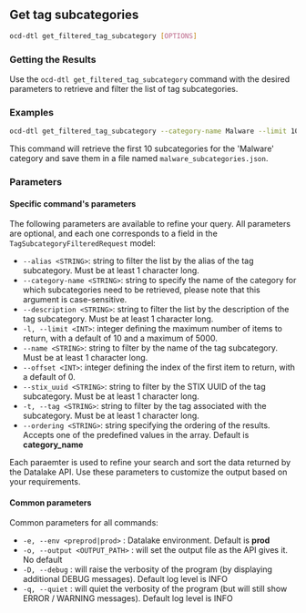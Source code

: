 ## Get tag subcategories

```bash
ocd-dtl get_filtered_tag_subcategory [OPTIONS]
```

### Getting the Results

Use the `ocd-dtl get_filtered_tag_subcategory` command with the desired parameters to retrieve and filter the list of tag subcategories.

### Examples

```bash
ocd-dtl get_filtered_tag_subcategory --category-name Malware --limit 10 --output malware_subcategories.json
```

This command will retrieve the first 10 subcategories for the 'Malware' category and save them in a file named `malware_subcategories.json`.

### Parameters

#### Specific command's parameters

The following parameters are available to refine your query. All parameters are optional, and each one corresponds to a field in the `TagSubcategoryFilteredRequest` model:

- `--alias <STRING>`: string to filter the list by the alias of the tag subcategory. Must be at least 1 character long.
- `--category-name <STRING>`: string to specify the name of the category for which subcategories need to be retrieved, please note that this argument is case-sensitive.
- `--description <STRING>`: string to filter the list by the description of the tag subcategory. Must be at least 1 character long.
- `-l, --limit <INT>`: integer defining the maximum number of items to return, with a default of 10 and a maximum of 5000.
- `--name <STRING>`: string to filter by the name of the tag subcategory. Must be at least 1 character long.
- `--offset <INT>`: integer defining the index of the first item to return, with a default of 0.
- `--stix_uuid <STRING>`: string to filter by the STIX UUID of the tag subcategory. Must be at least 1 character long.
- `-t, --tag <STRING>`: string to filter by the tag associated with the subcategory. Must be at least 1 character long.
- `--ordering <STRING>`: string specifying the ordering of the results. Accepts one of the predefined values in the array. Default is **category_name**

Each paraemter is used to refine your search and sort the data returned by the Datalake API. Use these parameters to customize the output based on your requirements.

#### Common parameters
Common parameters for all commands:  
* `-e, --env <preprod|prod>` :   Datalake environment. Default is **prod**  
* `-o, --output <OUTPUT_PATH>` : will set the output file as the API gives it.  No default
* `-D, --debug`  : will raise the verbosity of the program (by displaying additional DEBUG messages). Default log level is INFO
* `-q, --quiet` : will quiet the verbosity of the program (but will still show ERROR / WARNING messages). Default log level is INFO

